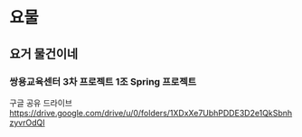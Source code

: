 # 요물

## 요거 물건이네

### 쌍용교육센터 3차 프로젝트 1조 Spring 프로젝트

구글 공유 드라이브
https://drive.google.com/drive/u/0/folders/1XDxXe7UbhPDDE3D2e1QkSbnhzyvrOdQI
